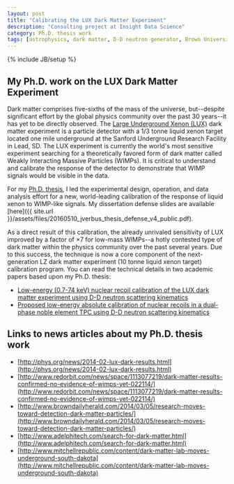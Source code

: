 ```yaml
---
layout: post
title: "Calibrating the LUX Dark Matter Experiment"
description: "Consulting project at Insight Data Science"
category: Ph.D. thesis work 
tags: [astrophysics, dark matter, D-D neutron generator, Brown University, LUX, LZ]
---
```

{% include JB/setup %}

## My Ph.D. work on the LUX Dark Matter Experiment

Dark matter comprises five-sixths of the mass of the universe, but--despite significant effort by the global physics community over the past 30 years--it has yet to be directly observed.
The [Large Underground Xenon (LUX)](http://lux.brown.edu/LUX_dark_matter/Home.html) dark matter experiment is a particle detector with a 1/3 tonne liquid xenon target located one mile underground at the Sanford Underground Research Facility in Lead, SD.
The LUX experiment is currently the world's most sensitive experiment searching for a theoretically favored form of dark matter called Weakly Interacting Massive Particles (WIMPs).
It is critical to understand and calibrate the response of the detector to demonstrate that WIMP signals would be visible in the data.

For my [Ph.D. thesis](https://repository.library.brown.edu/studio/item/bdr:674209/PDF/), I led the experimental design, operation, and data analysis effort for a new, world-leading calibration of the response of liquid xenon to WIMP-like signals.
My dissertation defense slides are available [here]({{ site.url }}/assets/files/20160510_jverbus_thesis_defense_v4_public.pdf).

As a direct result of this calibration, the already unrivaled sensitivity of LUX improved by a factor of ×7 for low-mass WIMPs--a hotly contested type of dark matter within the physics community over the past several years.
Due to this success, the technique is now a core component of the next-generation LZ dark matter experiment (10 tonne liquid xenon target) calibration program.
You can read the technical details in two academic papers based upon my Ph.D. thesis:

- [Low-energy (0.7-74 keV) nuclear recoil calibration of the LUX dark matter experiment using D-D neutron scattering kinematics](https://arxiv.org/abs/1608.05381)
- [Proposed low-energy absolute calibration of nuclear recoils in a dual-phase noble element TPC using D-D neutron scattering kinematics](https://arxiv.org/abs/1608.05309)

## Links to news articles about my Ph.D. thesis work 

- [http://phys.org/news/2014-02-lux-dark-results.html](http://phys.org/news/2014-02-lux-dark-results.html)
- [http://www.redorbit.com/news/space/1113077219/dark-matter-results-confirmed-no-evidence-of-wimps-yet-022114/](http://www.redorbit.com/news/space/1113077219/dark-matter-results-confirmed-no-evidence-of-wimps-yet-022114/)
- [http://www.browndailyherald.com/2014/03/05/research-moves-toward-detection-dark-matter-particles/](http://www.browndailyherald.com/2014/03/05/research-moves-toward-detection-dark-matter-particles/)
- [http://www.adelphitech.com/search-for-dark-matter.html](http://www.adelphitech.com/search-for-dark-matter.html)
- [http://www.mitchellrepublic.com/content/dark-matter-lab-moves-underground-south-dakota](http://www.mitchellrepublic.com/content/dark-matter-lab-moves-underground-south-dakota)
